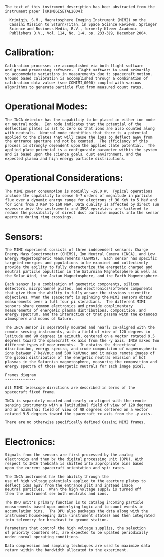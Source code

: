 
 
 
    The text of this instrument description has been abstracted from the
    instrument paper [KRIMIGISETAL2004]:
 
      Krimigis, S.M., Magnetosphere Imaging Instrument (MIMI) on the
      Cassini Mission to Saturn/Titan, in Space Science Reviews, Springer
      Science and Business Media, B.V., formerly Kluwer Academic
      Publishers B.V., Vol. 114, No. 1-4, pp. 233-329, December 2004.
 
  Calibration:
  ============
 
    Calibration processes are accomplished via both flight software
    and ground processing software.  Flight software is used primarily
    to accommodate variations in measurements due to spacecraft motion.
    Ground based calibration is accomplished through a combination of
    calibration data values (see COMIMI_0000) coupled with various
    algorithms to generate particle flux from measured count rates.
 
  Operational Modes:
  ===========================
    The INCA detector has the capability to be placed in either ion mode
    or neutral mode.  Ion mode indicates that the potential of the
    deflection plates is set to zero so that ions are also counted along
    with neutrals.  Neutral mode identifies that there is a potential
    applied to the plates that will cause the ions to deflect away from
    the entrance aperture and not be counted.  The efficiency of this
    process is strongly dependent upon the applied plate potential.  The
    applied plate potential is a configurable parameter within the system
    and is based upon the science goals, dust environment, and the
    expected plasma and high energy particle distributions. 
 
  Operational Considerations:
  ===========================
 
    The MIMI power consumption is nomially ~19.0 W.  Typical operations
    include the capability to sense 6-7 orders of magnitude in particle
    flux over a dynamic energy range for electrons of 30 KeV to 5 MeV and
    for ions from 3 KeV to 160 MeV. Data quality is affected by direct sun
    exposure into the instruments and INCA operations are tailored to
    reduce the possibility of direct dust particle impacts into the sensor
    aperture during ring crossings.
 
 
  Sensors:
  ==========
 
    The MIMI experiment consists of three independent sensors: Charge
    Energy Mass Spectrometer (CHEMS), Ion Neutral Camera (INCA), and Low
    Energy Magnetospheric Measurements (LEMMS).  Each sensor has specific
    targeted energies and populations to be examined and collectively
    provide the ability to fully characterize the energetic charged and
    neutral particle population in the Saturnian Magnetosphere as well as
    the Solar Wind, the Jovian Magnetosphere, and the Earth Magnetosphere.
 
    Each sensor is a combination of geometric components, silicon
    detectors, micrpchannel plates, and electronics/software components
    that give them the ability to fully answer the missions scientific
    objectives. When the spacecraft is spinning the MIMI sensors obtain
    measurements over a full four pi steradians.  The different MIMI
    sensors share common electronics and provide complimentary
    measurements of energetic plasma distributions, composition, and
    energy spectrum, and the interaction of that plasma with the extended
    atmosphere and moons of Saturn.
 
    The INCA sensor is separately mounted and nearly co-aligned with the
    remote sensing instruments, with a field of view of 120 degrees in
    latitude and 90 degrees in azimuth, centered on a vector rotated 9.5
    degrees toward the spacecraft +x axis from the -y axis. INCA makes two
    different types of measurements.  It obtains the directional
    distribution, energy spectra, and crude composition of magnetospheric
    ions between 7 keV/nuc and 500 keV/nuc and it makes remote images of
    the global distribution of the energetic neutral emission of hot
    plasmas in the Saturnian magnetosphere, measuring the composition and
    energy spectra of those energetic neutrals for each image pixel.
 
    Frames diagram
    --------------
 
    All MIMI telescope directions are described in terms of the
    spacecraft fixed frame.
    
    INCA is separately mounted and nearly co-aligned with the remote
    sensing instruments with a latitudinal field of view of 120 degrees
    and an azimuthal field of view of 90 degrees centered on a vector
    rotated 9.5 degrees toward the spacecraft +x axis from the -y axis.
 
    There are no otherwise specifically defined Cassini MIMI frames.
 
  Electronics:
  ============
 
    Signals from the sensors are first processed by the analog
    electronics and then by the digital processing unit (DPU). With 
    respect to INCA thebdata is shifted into appropriate bins based 
    upon the current spacecraft orientation and spin rates.
    
    The INCA instrument has the ability through the
    use of high voltage potentials applied to the aperture plates to
    deflect ions away from the entrance slit and instead image
    neutral particles.  When the high voltage supply is turned off
    then the instrument see both neutrals and ions.
 
    The DPU unit's primary function is to catalog incoming particle
    measurements based upon underlying logic and to count events in
    accumulation bins.  The DPU also packages the data along with the
    instrument housekeeping data (instrument states) and then integrated
    into telemetry for broadcast to ground station.
    
    Parameters that control the high voltage supplies, the selection
    of priority counters etc, are expected to be updated periodically
    under normal operating conditions.
 
    Data compression and sampling techniques are used to maximize data
    return within the bandwidth allocated to the experiment.

        